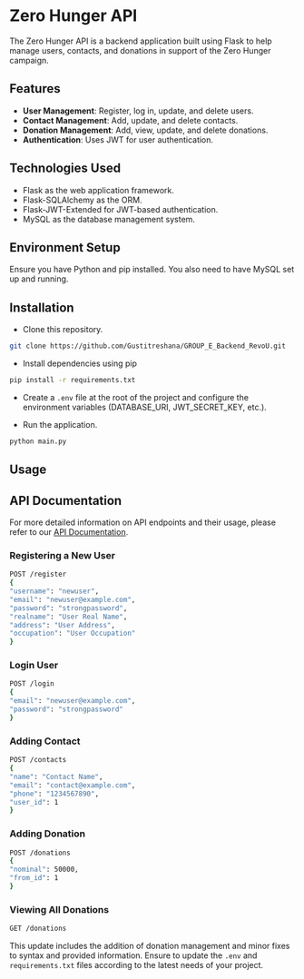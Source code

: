 # Zero Hunger API 

The Zero Hunger API is a backend application built using Flask to help manage users, contacts, and donations in support of the Zero Hunger campaign.

## Features

- **User Management**: Register, log in, update, and delete users.
- **Contact Management**: Add, update, and delete contacts.
- **Donation Management**: Add, view, update, and delete donations.
- **Authentication**: Uses JWT for user authentication.

## Technologies Used

- Flask as the web application framework.
- Flask-SQLAlchemy as the ORM.
- Flask-JWT-Extended for JWT-based authentication.
- MySQL as the database management system.

## Environment Setup

Ensure you have Python and pip installed. You also need to have MySQL set up and running.

## Installation

- Clone this repository.
  
```bash
git clone https://github.com/Gustitreshana/GROUP_E_Backend_RevoU.git
```

- Install dependencies using pip

```bash
pip install -r requirements.txt
```

- Create a `.env` file at the root of the project and configure the environment variables (DATABASE_URI, JWT_SECRET_KEY, etc.).

- Run the application.

```bash
python main.py
```

## Usage

## API Documentation

For more detailed information on API endpoints and their usage, please refer to our [API Documentation](https://documenter.getpostman.com/view/29213022/2sA3JDhQs8).

### Registering a New User

```bash
POST /register
{
"username": "newuser",
"email": "newuser@example.com",
"password": "strongpassword",
"realname": "User Real Name",
"address": "User Address",
"occupation": "User Occupation"
}
```

### Login User

```bash
POST /login
{
"email": "newuser@example.com",
"password": "strongpassword"
}
```

### Adding Contact

```bash
POST /contacts
{
"name": "Contact Name",
"email": "contact@example.com",
"phone": "1234567890",
"user_id": 1
}
```

### Adding Donation

```bash
POST /donations
{
"nominal": 50000,
"from_id": 1
}
```

### Viewing All Donations

```bash
GET /donations
```

This update includes the addition of donation management and minor fixes to syntax and provided information. Ensure to update the `.env` and `requirements.txt` files according to the latest needs of your project.
